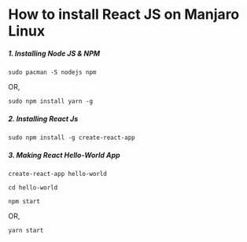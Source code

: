 # How to install React JS on Manjaro Linux


##### 1. Installing Node JS & NPM
```
sudo pacman -S nodejs npm
```
OR,
```
sudo npm install yarn -g
```
##### 2. Installing React Js
```
sudo npm install -g create-react-app
```
##### 3. Making React Hello-World App
```
create-react-app hello-world
```
```
cd hello-world
```
```
npm start
```
OR,
```
yarn start
```
